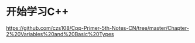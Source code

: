 # 开始学习C++
https://github.com/czs108/Cpp-Primer-5th-Notes-CN/tree/master/Chapter-2%20Variables%20and%20Basic%20Types